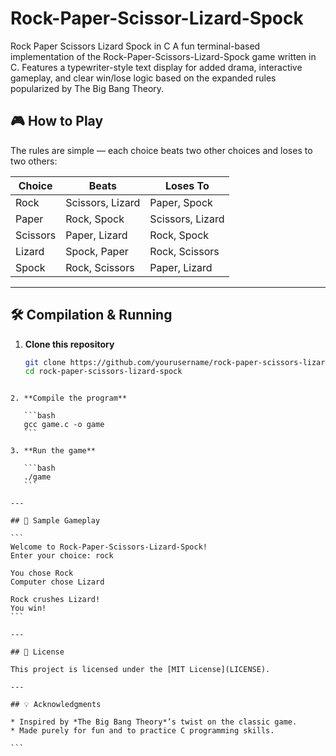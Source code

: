 # Rock-Paper-Scissor-Lizard-Spock
Rock Paper Scissors Lizard Spock in C A fun terminal-based implementation of the Rock-Paper-Scissors-Lizard-Spock game written in C. Features a typewriter-style text display for added drama, interactive gameplay, and clear win/lose logic based on the expanded rules popularized by The Big Bang Theory.

## 🎮 How to Play

The rules are simple — each choice beats two other choices and loses to two others:

| Choice   | Beats                       | Loses To                   |
|----------|-----------------------------|-----------------------------|
| Rock     | Scissors, Lizard            | Paper, Spock                |
| Paper    | Rock, Spock                 | Scissors, Lizard            |
| Scissors | Paper, Lizard               | Rock, Spock                 |
| Lizard   | Spock, Paper                | Rock, Scissors              |
| Spock    | Rock, Scissors              | Paper, Lizard               |

---

## 🛠 Compilation & Running

1. **Clone this repository**  
   ```bash
   git clone https://github.com/yourusername/rock-paper-scissors-lizard-spock.git
   cd rock-paper-scissors-lizard-spock
````

2. **Compile the program**

   ```bash
   gcc game.c -o game
   ```

3. **Run the game**

   ```bash
   ./game
   ```

---

## 📸 Sample Gameplay

```
Welcome to Rock-Paper-Scissors-Lizard-Spock!
Enter your choice: rock

You chose Rock
Computer chose Lizard

Rock crushes Lizard!
You win!
```

---

## 📜 License

This project is licensed under the [MIT License](LICENSE).

---

## 💡 Acknowledgments

* Inspired by *The Big Bang Theory*’s twist on the classic game.
* Made purely for fun and to practice C programming skills.

```
